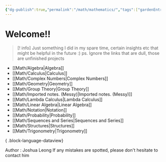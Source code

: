 ```yaml
---
{"dg-publish":true,"permalink":"/math/mathematics/","tags":["gardenEntry"]}
---
```


# Welcome!!

> [! info]
> Just something I did in my spare time, certain insights etc that might be helpful in the future :) 
> ps. Ignore the links that are dull, those are unfinished projects

- [[Math/Algebra\|Algebra]]
- [[Math/Calculus\|Calculus]]
- [[Math/Complex Numbers\|Complex Numbers]]
- [[Math/Geometry\|Geometry]]
- [[Math/Group Theory\|Group Theory]]
- [[Math/Imported notes. (Messy)\|Imported notes. (Messy)]]
- [[Math/Lambda Calculus\|Lambda Calculus]]
- [[Math/Linear Algebra\|Linear Algebra]]
- [[Math/Notation\|Notation]]
- [[Math/Probability\|Probability]]
- [[Math/Sequences and Series\|Sequences and Series]]
- [[Math/Structures\|Structures]]
- [[Math/Trigonometry\|Trigonometry]]

{ .block-language-dataview}

Author : Joshua Leong
If any mistakes are spotted, please don't hesitate to contact him